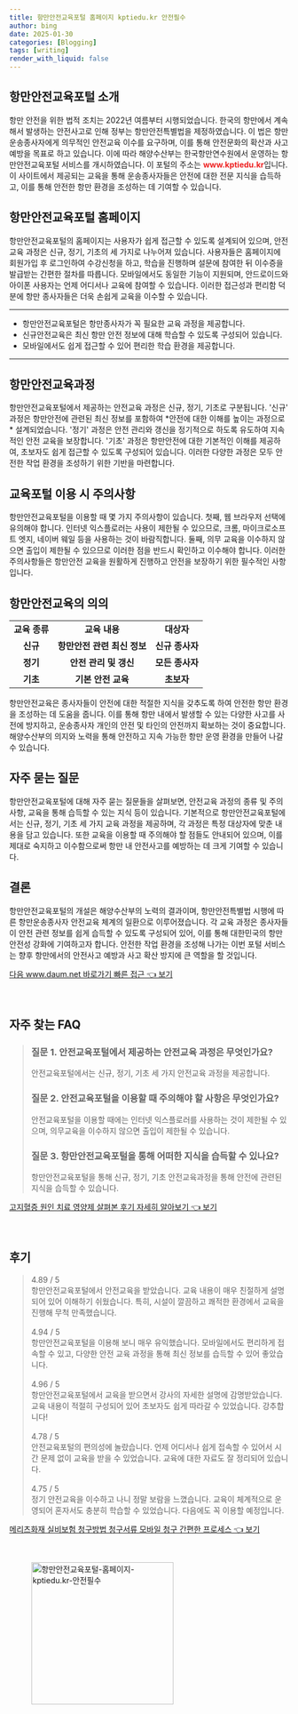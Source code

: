 ```yaml
---
title: 항만안전교육포털 홈페이지 kptiedu.kr 안전필수
author: bing
date: 2025-01-30
categories: [Blogging]
tags: [writing]
render_with_liquid: false
---
```



<h2 id='항만안전교육포털_소개'>항만안전교육포털 소개</h2>

<p>항만 안전을 위한 법적 조치는 2022년 여름부터 시행되었습니다. 한국의 항만에서 계속해서 발생하는 안전사고로 인해 정부는 항만안전특별법을 제정하였습니다. 이 법은 항만운송종사자에게 의무적인 안전교육 이수를 요구하며, 이를 통해 안전문화의 확산과 사고 예방을 목표로 하고 있습니다. 이에 따라 해양수산부는 한국항만연수원에서 운영하는 항만안전교육포털 서비스를 개시하였습니다. 이 포털의 주소는 <b><span style="color: #ee2323;">www.kptiedu.kr</span></b>입니다. 이 사이트에서 제공되는 교육을 통해 운송종사자들은 안전에 대한 전문 지식을 습득하고, 이를 통해 안전한 항만 환경을 조성하는 데 기여할 수 있습니다.</p>

<h2 id='항만안전교육포털_홈페이지'>항만안전교육포털 홈페이지</h2>

<p>항만안전교육포털의 홈페이지는 사용자가 쉽게 접근할 수 있도록 설계되어 있으며, 안전교육 과정은 신규, 정기, 기초의 세 가지로 나누어져 있습니다. 사용자들은 홈페이지에 회원가입 후 로그인하여 수강신청을 하고, 학습을 진행하며 설문에 참여한 뒤 이수증을 발급받는 간편한 절차를 따릅니다. 모바일에서도 동일한 기능이 지원되며, 안드로이드와 아이폰 사용자는 언제 어디서나 교육에 참여할 수 있습니다. 이러한 접근성과 편리함 덕분에 항만 종사자들은 더욱 손쉽게 교육을 이수할 수 있습니다.</p>

<hr />

<ul>
    <li>항만안전교육포털은 항만종사자가 꼭 필요한 교육 과정을 제공합니다.</li>
    <li>신규안전교육은 최신 항만 안전 정보에 대해 학습할 수 있도록 구성되어 있습니다.</li>
    <li>모바일에서도 쉽게 접근할 수 있어 편리한 학습 환경을 제공합니다.</li>
</ul>

<hr />

<h2 id='항만안전교육과정'>항만안전교육과정</h2>

<p>항만안전교육포털에서 제공하는 안전교육 과정은 신규, 정기, 기초로 구분됩니다. '신규' 과정은 항만안전에 관련된 최신 정보를 포함하여 *안전에 대한 이해를 높이는 과정으로* 설계되었습니다. '정기' 과정은 안전 관리와 갱신을 정기적으로 하도록 유도하여 지속적인 안전 교육을 보장합니다. '기초' 과정은 항만안전에 대한 기본적인 이해를 제공하여, 초보자도 쉽게 접근할 수 있도록 구성되어 있습니다. 이러한 다양한 과정은 모두 안전한 작업 환경을 조성하기 위한 기반을 마련합니다.</p>

<h2 id='교육포털_이용시_주의사항'>교육포털 이용 시 주의사항</h2>

<p>항만안전교육포털을 이용할 때 몇 가지 주의사항이 있습니다. 첫째, 웹 브라우저 선택에 유의해야 합니다. 인터넷 익스플로러는 사용이 제한될 수 있으므로, 크롬, 마이크로소프트 엣지, 네이버 웨일 등을 사용하는 것이 바람직합니다. 둘째, 의무 교육을 이수하지 않으면 출입이 제한될 수 있으므로 이러한 점을 반드시 확인하고 이수해야 합니다. 이러한 주의사항들은 항만안전 교육을 원활하게 진행하고 안전을 보장하기 위한 필수적인 사항입니다.</p>

<h2 id='항만안전교육의_의의'>항만안전교육의 의의</h2>

<table>
    <tr>
        <td style="text-align: center; height: 17px;"><b>교육 종류</b></td>
        <td style="text-align: center; height: 17px;"><b>교육 내용</b></td>
        <td style="text-align: center; height: 17px;"><b>대상자</b></td>
    </tr>
    <tr>
        <td style="text-align: center; height: 17px;"><b>신규</b></td>
        <td style="text-align: center; height: 17px;"><b>항만안전 관련 최신 정보</b></td>
        <td style="text-align: center; height: 17px;"><b>신규 종사자</b></td>
    </tr>
    <tr>
        <td style="text-align: center; height: 17px;"><b>정기</b></td>
        <td style="text-align: center; height: 17px;"><b>안전 관리 및 갱신</b></td>
        <td style="text-align: center; height: 17px;"><b>모든 종사자</b></td>
    </tr>
    <tr>
        <td style="text-align: center; height: 17px;"><b>기초</b></td>
        <td style="text-align: center; height: 17px;"><b>기본 안전 교육</b></td>
        <td style="text-align: center; height: 17px;"><b>초보자</b></td>
    </tr>
</table>

<p>항만안전교육은 종사자들이 안전에 대한 적절한 지식을 갖추도록 하여 안전한 항만 환경을 조성하는 데 도움을 줍니다. 이를 통해 항만 내에서 발생할 수 있는 다양한 사고를 사전에 방지하고, 운송종사자 개인의 안전 및 타인의 안전까지 확보하는 것이 중요합니다. 해양수산부의 의지와 노력을 통해 안전하고 지속 가능한 항만 운영 환경을 만들어 나갈 수 있습니다.</p>

<h2 id='자주_묻는_질문'>자주 묻는 질문</h2>

<p>항만안전교육포털에 대해 자주 묻는 질문들을 살펴보면, 안전교육 과정의 종류 및 주의사항, 교육을 통해 습득할 수 있는 지식 등이 있습니다. 기본적으로 항만안전교육포털에서는 신규, 정기, 기초 세 가지 교육 과정을 제공하며, 각 과정은 특정 대상자에 맞춘 내용을 담고 있습니다. 또한 교육을 이용할 때 주의해야 할 점들도 안내되어 있으며, 이를 제대로 숙지하고 이수함으로써 항만 내 안전사고를 예방하는 데 크게 기여할 수 있습니다.</p>

<h2 id='결론'>결론</h2>

<p>항만안전교육포털의 개설은 해양수산부의 노력의 결과이며, 항만안전특별법 시행에 따른 항만운송종사자 안전교육 체계의 일환으로 이루어졌습니다. 각 교육 과정은 종사자들이 안전 관련 정보를 쉽게 습득할 수 있도록 구성되어 있어, 이를 통해 대한민국의 항만 안전성 강화에 기여하고자 합니다. 안전한 작업 환경을 조성해 나가는 이번 포털 서비스는 향후 항만에서의 안전사고 예방과 사고 확산 방지에 큰 역할을 할 것입니다.</p>


<p><a class="click-button" title="다음 www.daum.net 바로가기 빠른 접근" href="https://24nara.github.io/posts/%EB%8B%A4%EC%9D%8C-www.daum.net-%EB%B0%94%EB%A1%9C%EA%B0%80%EA%B8%B0-%EB%B9%A0%EB%A5%B8-%EC%A0%91%EA%B7%BC/" rel="dofollow">다음 www.daum.net 바로가기 빠른 접근 👈 보기</a></p><br>
<h2 id='자주_찾는_FAQ'>자주 찾는 FAQ</h2>
<div itemscope="" itemtype="https://schema.org/FAQPage"> 
<blockquote> 
<div itemscope="" itemprop="mainEntity" itemtype="https://schema.org/Question"> 
<h3 itemprop="name">질문 1. 안전교육포털에서 제공하는 안전교육 과정은 무엇인가요?</h3> 
<div itemscope="" itemprop="acceptedAnswer" itemtype="https://schema.org/Answer"> 
<span itemprop="text"> 
<p>안전교육포털에서는 신규, 정기, 기초 세 가지 안전교육 과정을 제공합니다.</p> 
</span> 
</div> 
</div> 
<div itemscope="" itemprop="mainEntity" itemtype="https://schema.org/Question"> 
<h3 itemprop="name">질문 2. 안전교육포털을 이용할 때 주의해야 할 사항은 무엇인가요?</h3> 
<div itemscope="" itemprop="acceptedAnswer" itemtype="https://schema.org/Answer"> 
<span itemprop="text"> 
<p>안전교육포털을 이용할 때에는 인터넷 익스플로러를 사용하는 것이 제한될 수 있으며, 의무교육을 이수하지 않으면 출입이 제한될 수 있습니다.</p> 
</span> 
</div> 
</div> 
<div itemscope="" itemprop="mainEntity" itemtype="https://schema.org/Question"> 
<h3 itemprop="name">질문 3. 항만안전교육포털을 통해 어떠한 지식을 습득할 수 있나요?</h3> 
<div itemscope="" itemprop="acceptedAnswer" itemtype="https://schema.org/Answer"> 
<span itemprop="text"> 
<p>항만안전교육포털을 통해 신규, 정기, 기초 안전교육과정을 통해 안전에 관련된 지식을 습득할 수 있습니다.</p> 
</span> 
</div> 
</div> 
</blockquote> 
</div>
<p><a class="click-button" title="고지혈증 원인 치료 영양제 살펴본 후기 자세히 알아보기" href="https://24nara.github.io/posts/%EA%B3%A0%EC%A7%80%ED%98%88%EC%A6%9D-%EC%9B%90%EC%9D%B8-%EC%B9%98%EB%A3%8C-%EC%98%81%EC%96%91%EC%A0%9C-%EC%82%B4%ED%8E%B4%EB%B3%B8-%ED%9B%84%EA%B8%B0-%EC%9E%90%EC%84%B8%ED%9E%88-%EC%95%8C%EC%95%84%EB%B3%B4%EA%B8%B0/" rel="dofollow">고지혈증 원인 치료 영양제 살펴본 후기 자세히 알아보기 👈 보기</a></p><br>
<h2 id='후기'>후기</h2>
<div itemscope itemtype="https://schema.org/Product">
  <blockquote>
  <div itemprop="review" itemscope itemtype="https://schema.org/Review">
      <div itemprop="reviewRating" itemscope itemtype="https://schema.org/Rating"> <span itemprop="ratingValue">4.89</span> / <span itemprop="bestRating">5</span> </div>
      <span itemprop="reviewBody">항만안전교육포털에서 안전교육을 받았습니다. 교육 내용이 매우 친절하게 설명되어 있어 이해하기 쉬웠습니다. 특히, 시설이 깔끔하고 쾌적한 환경에서 교육을 진행해 무척 만족했습니다.</span>
  </div>
  <br>
  <div itemprop="review" itemscope itemtype="https://schema.org/Review">
      <div itemprop="reviewRating" itemscope itemtype="https://schema.org/Rating"> <span itemprop="ratingValue">4.94</span> / <span itemprop="bestRating">5</span> </div>
      <span itemprop="reviewBody">항만안전교육포털을 이용해 보니 매우 유익했습니다. 모바일에서도 편리하게 접속할 수 있고, 다양한 안전 교육 과정을 통해 최신 정보를 습득할 수 있어 좋았습니다.</span>
  </div>
  <br>
  <div itemprop="review" itemscope itemtype="https://schema.org/Review">
      <div itemprop="reviewRating" itemscope itemtype="https://schema.org/Rating"> <span itemprop="ratingValue">4.96</span> / <span itemprop="bestRating">5</span> </div>
      <span itemprop="reviewBody">항만안전교육포털에서 교육을 받으면서 강사의 자세한 설명에 감명받았습니다. 교육 내용이 적절히 구성되어 있어 초보자도 쉽게 따라갈 수 있었습니다. 강추합니다!</span>
  </div>
  <br>
  <div itemprop="review" itemscope itemtype="https://schema.org/Review">
      <div itemprop="reviewRating" itemscope itemtype="https://schema.org/Rating"> <span itemprop="ratingValue">4.78</span> / <span itemprop="bestRating">5</span> </div>
      <span itemprop="reviewBody">안전교육포털의 편의성에 놀랐습니다. 언제 어디서나 쉽게 접속할 수 있어서 시간 문제 없이 교육을 받을 수 있었습니다. 교육에 대한 자료도 잘 정리되어 있습니다.</span>
  </div>
  <br>
  <div itemprop="review" itemscope itemtype="https://schema.org/Review">
      <div itemprop="reviewRating" itemscope itemtype="https://schema.org/Rating"> <span itemprop="ratingValue">4.75</span> / <span itemprop="bestRating">5</span> </div>
      <span itemprop="reviewBody">정기 안전교육을 이수하고 나니 정말 보람을 느꼈습니다. 교육이 체계적으로 운영되어 혼자서도 충분히 학습할 수 있었습니다. 다음에도 꼭 이용할 예정입니다.</span>
  </div>
  </blockquote>
</div>
<p><a class="click-button" title="메리츠화재 실비보험 청구방법 청구서류 모바일 청구 간편한 프로세스" href="https://24nara.github.io/posts/%EB%A9%94%EB%A6%AC%EC%B8%A0%ED%99%94%EC%9E%AC-%EC%8B%A4%EB%B9%84%EB%B3%B4%ED%97%98-%EC%B2%AD%EA%B5%AC%EB%B0%A9%EB%B2%95-%EC%B2%AD%EA%B5%AC%EC%84%9C%EB%A5%98-%EB%AA%A8%EB%B0%94%EC%9D%BC-%EC%B2%AD%EA%B5%AC-%EA%B0%84%ED%8E%B8%ED%95%9C-%ED%94%84%EB%A1%9C%EC%84%B8%EC%8A%A4/" rel="dofollow">메리츠화재 실비보험 청구방법 청구서류 모바일 청구 간편한 프로세스 👈 보기</a></p><br>
<figure class="image"><img src="https://24nara.github.io/assets/img/thumbnail/항만안전교육포털-홈페이지-kptiedu.kr-안전필수.webp" alt="항만안전교육포털-홈페이지-kptiedu.kr-안전필수" width="256" height="256"></figure>